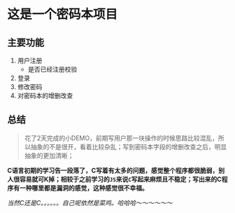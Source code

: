 # 这是一个密码本项目

## 主要功能
1. 用户注册
    - 是否已经注册校验
2. 登录
3. 修改密码
4. 对密码本的增删改查


## 总结

> 花了2天完成的小DEMO，前期写用户那一块操作的时候思路比较混乱，所以抽象的不是很开，看着比较杂乱；写到密码本字段的增删改查之后，明显抽象的更加清晰；

**C语言初期的学习告一段落了，C写着有太多的问题，感觉整个程序都很脆弱，别人很容易就可K掉；相较于之前学习的`JS`来说`C`写起来麻烦且不稳定；写出来的C程序有一种哪里都是漏洞的感觉，这种感觉很不幸福。**

*当然C还是C。。。。。。自己呢依然是菜鸡。哈哈哈～～～～～～*